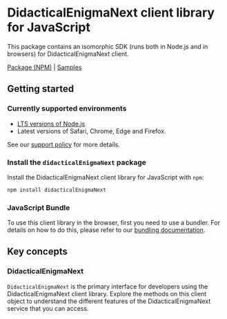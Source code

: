 # DidacticalEnigmaNext client library for JavaScript

This package contains an isomorphic SDK (runs both in Node.js and in browsers) for DidacticalEnigmaNext client.



[Package (NPM)](https://www.npmjs.com/package/didacticalEnigmaNext) |
[Samples](https://github.com/Azure-Samples/azure-samples-js-management)

## Getting started

### Currently supported environments

- [LTS versions of Node.js](https://github.com/nodejs/release#release-schedule)
- Latest versions of Safari, Chrome, Edge and Firefox.

See our [support policy](https://github.com/Azure/azure-sdk-for-js/blob/main/SUPPORT.md) for more details.


### Install the `didacticalEnigmaNext` package

Install the DidacticalEnigmaNext client library for JavaScript with `npm`:

```bash
npm install didacticalEnigmaNext
```



### JavaScript Bundle
To use this client library in the browser, first you need to use a bundler. For details on how to do this, please refer to our [bundling documentation](https://aka.ms/AzureSDKBundling).

## Key concepts

### DidacticalEnigmaNext

`DidacticalEnigmaNext` is the primary interface for developers using the DidacticalEnigmaNext client library. Explore the methods on this client object to understand the different features of the DidacticalEnigmaNext service that you can access.

